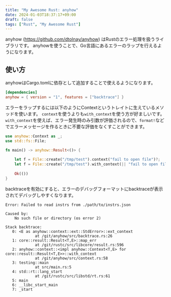 ```yaml
---
title: "My Awesome Rust: anyhow"
date: 2024-01-03T18:37:17+09:00
draft: false
tags: ["Rust", "My Awesome Rust"]
---
```


anyhow (https://github.com/dtolnay/anyhow) はRustのエラー処理を扱うライブラリです。
anyhowを使うことで、Go言語にあるエラーのラップを行えるようになります。

## 使い方

anyhowはCargo.tomlに依存として追加することで使えるようになります。

```toml
[dependencies]
anyhow = { version = "1", features = ["backtrace"] }
```

エラーをラップするには以下のようにContextというトレイトに生えているメソッドを使います。
`context`を使うよりも`with_context`を使う方が好ましいです。`with_context`を使えば、エラー発生時のみ引数が評価されるので、`format!`などでエラーメッセージを作るときに不要な評価をなくすことができます。

```rust
use anyhow::Context as _;
use std::fs::File;

fn main() -> anyhow::Result<()> {
    
    let f = File::create("/tmp/test").context("fail to open file")?;
    let f = File::create("/tmp/test").with_context(|| "fail to open file")?;
    
    Ok(())
}
```

backtraceを有効にすると、エラーのデバッグフォーマットにbacktraceが表示されてデバッグしやすくなります。

```console
Error: Failed to read instrs from ./path/to/instrs.json

Caused by:
    No such file or directory (os error 2)

Stack backtrace:
   0: <E as anyhow::context::ext::StdError>::ext_context
             at /git/anyhow/src/backtrace.rs:26
   1: core::result::Result<T,E>::map_err
             at /git/rustc/src/libcore/result.rs:596
   2: anyhow::context::<impl anyhow::Context<T,E> for core::result::Result<T,E>>::with_context
             at /git/anyhow/src/context.rs:58
   3: testing::main
             at src/main.rs:5
   4: std::rt::lang_start
             at /git/rustc/src/libstd/rt.rs:61
   5: main
   6: __libc_start_main
   7: _start
```